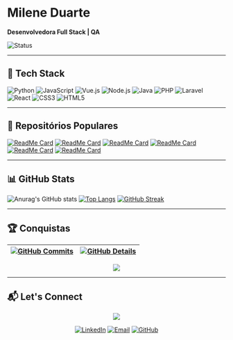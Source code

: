 # Milene Duarte
**Desenvolvedora Full Stack | QA**

![Status](./profile-3d-contrib/profile-night-rainbow.svg)

---

## 🚀 Tech Stack
![Python](https://img.shields.io/badge/Python-3776AB?style=for-the-badge&logo=python&logoColor=white)
![JavaScript](https://img.shields.io/badge/JavaScript-F7DF1E?style=for-the-badge&logo=javascript&logoColor=black)
![Vue.js](https://img.shields.io/badge/Vue.js-4FC08D?style=for-the-badge&logo=vue.js&logoColor=white)
![Node.js](https://img.shields.io/badge/Node.js-339933?style=for-the-badge&logo=node.js&logoColor=white)
![Java](https://img.shields.io/badge/Java-007396?style=for-the-badge&logo=java&logoColor=white)
![PHP](https://img.shields.io/badge/PHP-777BB4?style=for-the-badge&logo=php&logoColor=white)
![Laravel](https://img.shields.io/badge/Laravel-FF2D20?style=for-the-badge&logo=laravel&logoColor=white)
![React](https://img.shields.io/badge/React-61DAFB?style=for-the-badge&logo=react&logoColor=black)
![CSS3](https://img.shields.io/badge/CSS3-1572B6?style=for-the-badge&logo=css3&logoColor=white)
![HTML5](https://img.shields.io/badge/HTML5-E34F26?style=for-the-badge&logo=html5&logoColor=white)

---

## 🌟 Repositórios Populares

[![ReadMe Card](https://github-readme-stats.vercel.app/api/pin/?username=Duartevy&repo=Duartevy&theme=radical)](https://github.com/Duartevy/Duartevy)
[![ReadMe Card](https://github-readme-stats.vercel.app/api/pin/?username=Duartevy&repo=sequencia-fibonacci&theme=radical)](https://github.com/Duartevy/sequencia-fibonacci)
[![ReadMe Card](https://github-readme-stats.vercel.app/api/pin/?username=Duartevy&repo=Teste-automatizado-de-cadastro-de-produto&theme=radical)](https://github.com/Duartevy/Teste-automatizado-de-cadastro-de-produto)
[![ReadMe Card](https://github-readme-stats.vercel.app/api/pin/?username=Duartevy&repo=Agenda-Telefonica&theme=radical)](https://github.com/Duartevy/Agenda-Telefonica)
[![ReadMe Card](https://github-readme-stats.vercel.app/api/pin/?username=Duartevy&repo=Frontend-capivaras&theme=radical)](https://github.com/Duartevy/Frontend-capivaras)
[![ReadMe Card](https://github-readme-stats.vercel.app/api/pin/?username=Duartevy&repo=reajuste_salario&theme=radical)](https://github.com/Duartevy/reajuste_salario)

---

## 📊 GitHub Stats
![Anurag's GitHub stats](https://github-readme-stats.vercel.app/api?username=Duartevy&show_icons=true&theme=radical)
[![Top Langs](https://github-readme-stats.vercel.app/api/top-langs/?username=Duartevy&layout=compact&theme=radical)](https://github.com/anuraghazra/github-readme-stats)
[![GitHub Streak](https://streak-stats.demolab.com/?user=Duartevy&theme=radical)](https://git.io/streak-stats)

---

## 🏆 Conquistas

| [![GitHub Commits](http://github-profile-summary-cards.vercel.app/api/cards/productive-time?username=Duartevy&theme=dracula&utcOffset=-3)](https://github.com/vn7n24fzkq/github-profile-summary-cards) | [![GitHub Details](http://github-profile-summary-cards.vercel.app/api/cards/profile-details?username=Duartevy&theme=dracula)](https://github.com/vn7n24fzkq/github-profile-summary-cards) |
| ----------- | ----------- |

<div align="center">
  <img src="https://github-profile-trophy.vercel.app/?username=Duartevy&row=1&column=6&theme=dracula&margin-w=15&margin-h=15"/>
</div>

---

## 📬 Let's Connect
<div align="center">
  <a href="https://skillicons.dev">
    <img src="https://skillicons.dev/icons?i=git,vscode,javascript,typescript,css,html,react,next,tailwind,sass,nodejs,express,nest,vue,docker,figma,github,jest,materialui,linux,postman,styledcomponents,vercel,vite,bootstrap,mongodb,postgres,discord,linkedin,instagram" />
  </a>
  <br />

  [![LinkedIn](https://img.shields.io/badge/LinkedIn-0077B5?style=for-the-badge&logo=linkedin&logoColor=white)](https://www.linkedin.com/in/milene-d-b3558022a/)
  [![Email](https://img.shields.io/badge/Email-D14836?style=for-the-badge&logo=gmail&logoColor=white)](mailto:milenegba@gmail.com)
  [![GitHub](https://img.shields.io/badge/GitHub-181717?style=for-the-badge&logo=github&logoColor=white)](https://github.com/Duartevy)
</div>




